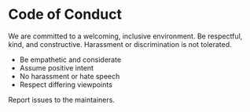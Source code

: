 # Code of Conduct

We are committed to a welcoming, inclusive environment. Be respectful, kind, and constructive. Harassment or discrimination is not tolerated.

- Be empathetic and considerate
- Assume positive intent
- No harassment or hate speech
- Respect differing viewpoints

Report issues to the maintainers.
